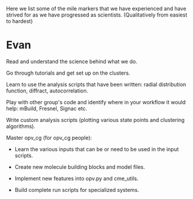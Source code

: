 Here we list some of the mile markers that we have experienced and have strived for as we have progressed as scientists. (Qualitatively from easiest to hardest)

# Evan

Read and understand the science behind what we do.

Go through tutorials and get set up on the clusters.

Learn to use the analysis scripts that have been written: radial distribution function, diffract, autocorrelation.

Play with other group's code and identify where in your workflow it would help: mBuild, Fresnel, Signac etc. 

Write custom analysis scripts (plotting various state points and clustering algorithms).

Master opv_cg (for opv_cg people):

  * Learn the various inputs that can be or need to be used in the input scripts.

  * Create new molecule building blocks and model files.

  * Implement new features into opv.py and cme_utils.

  * Build complete run scripts for specialized systems.
